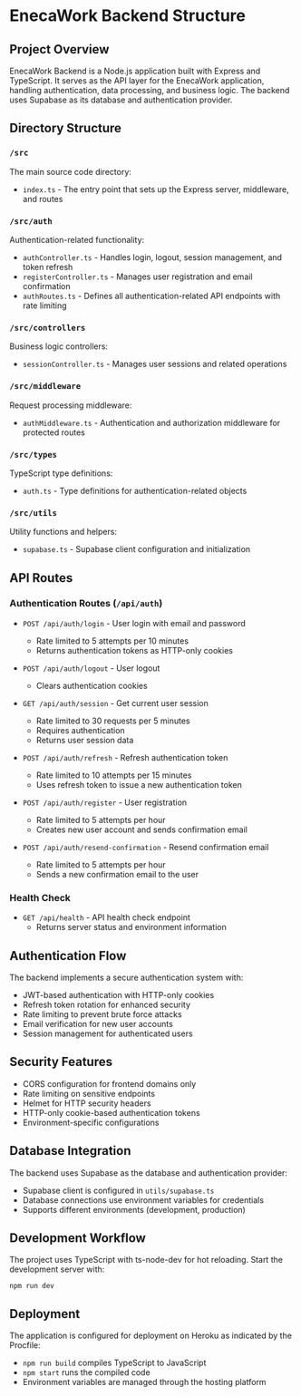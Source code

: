 # EnecaWork Backend Structure

## Project Overview
EnecaWork Backend is a Node.js application built with Express and TypeScript. It serves as the API layer for the EnecaWork application, handling authentication, data processing, and business logic. The backend uses Supabase as its database and authentication provider.

## Directory Structure

### `/src`
The main source code directory:
- `index.ts` - The entry point that sets up the Express server, middleware, and routes

### `/src/auth`
Authentication-related functionality:
- `authController.ts` - Handles login, logout, session management, and token refresh
- `registerController.ts` - Manages user registration and email confirmation
- `authRoutes.ts` - Defines all authentication-related API endpoints with rate limiting

### `/src/controllers`
Business logic controllers:
- `sessionController.ts` - Manages user sessions and related operations

### `/src/middleware`
Request processing middleware:
- `authMiddleware.ts` - Authentication and authorization middleware for protected routes

### `/src/types`
TypeScript type definitions:
- `auth.ts` - Type definitions for authentication-related objects

### `/src/utils`
Utility functions and helpers:
- `supabase.ts` - Supabase client configuration and initialization

## API Routes

### Authentication Routes (`/api/auth`)
- `POST /api/auth/login` - User login with email and password
  - Rate limited to 5 attempts per 10 minutes
  - Returns authentication tokens as HTTP-only cookies
  
- `POST /api/auth/logout` - User logout
  - Clears authentication cookies
  
- `GET /api/auth/session` - Get current user session
  - Rate limited to 30 requests per 5 minutes
  - Requires authentication
  - Returns user session data
  
- `POST /api/auth/refresh` - Refresh authentication token
  - Rate limited to 10 attempts per 15 minutes
  - Uses refresh token to issue a new authentication token
  
- `POST /api/auth/register` - User registration
  - Rate limited to 5 attempts per hour
  - Creates new user account and sends confirmation email
  
- `POST /api/auth/resend-confirmation` - Resend confirmation email
  - Rate limited to 5 attempts per hour
  - Sends a new confirmation email to the user

### Health Check
- `GET /api/health` - API health check endpoint
  - Returns server status and environment information

## Authentication Flow
The backend implements a secure authentication system with:
- JWT-based authentication with HTTP-only cookies
- Refresh token rotation for enhanced security
- Rate limiting to prevent brute force attacks
- Email verification for new user accounts
- Session management for authenticated users

## Security Features
- CORS configuration for frontend domains only
- Rate limiting on sensitive endpoints
- Helmet for HTTP security headers
- HTTP-only cookie-based authentication tokens
- Environment-specific configurations

## Database Integration
The backend uses Supabase as the database and authentication provider:
- Supabase client is configured in `utils/supabase.ts`
- Database connections use environment variables for credentials
- Supports different environments (development, production)

## Development Workflow
The project uses TypeScript with ts-node-dev for hot reloading. Start the development server with:
```
npm run dev
```

## Deployment
The application is configured for deployment on Heroku as indicated by the Procfile:
- `npm run build` compiles TypeScript to JavaScript
- `npm start` runs the compiled code
- Environment variables are managed through the hosting platform
